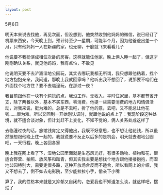 ```yaml
---
layout: post
---
```

5月8日

明天本来说去找他，再见次面，但没想到，他突然收到他妈妈的微信，说已经订了机票来西安，今天晚上到，预计待至少一星期，可能半个月，因为他爸爸出差一个月，只有他妈妈一人在新疆的家，也无聊，干脆就飞来看看儿子

他说要不我扮演成租住次卧的房客，这样就能住他家，晚上俩人睡一起了，但这才刚刚确认关系，就见他妈妈，我有点怕，不敢见

他说明天要不去浐灞湿地公园玩，其实去哪玩我都无所谓，我只想跟他粘着，找个地方抱抱亲亲，我问道，那晚上我就回家吗？他听出我不想回了，说那要不咱们在外面找个地方住？要不去临潼玩，在那过一夜？

我目前跟他在一块有个尴尬的点，我没工作，无收入，平时住家里，基本都节省开支，除了两餐以外，基本不买东西，零消费。他提一些需要消费的地方和情侣活动，对我来说，挺为难的，总是不去吧，折了他的意，去吧，又不能总让他花钱……很为难。所以又回到一开始刚认识时，就跟他说的点上了：我现阶段这种处境，就不适合谈对象，但计划赶不上变化，不知不觉的，俩人关系处成这样了

去临潼过夜的话，旅馆钱肯定又得他出，我既不好意思，也不想让他花钱，所以虽然挺想跟他晚上住一起的，我就说要不反正以后多的是机会，明天就去湿地公园吧，一天行程，晚上各回各家

晚上我在网上看了下，湿地公园里面就是生态风光好，有很多动物、植物和花，很适合野营、拍照、放风筝和踏青，但其实我主要是想找个地方跟他搂搂抱抱，而湿地公园特别大，需要走很多路，这种开放场合反而不适合，所以看网上的介绍，我又不想去了，倒不如去电影院，至少能拉拉小手，偷亲下小嘴

算了，我的性格本来就是又抑郁又自闭的，恋爱我也不知道怎么谈，就这样吧，摆烂了

